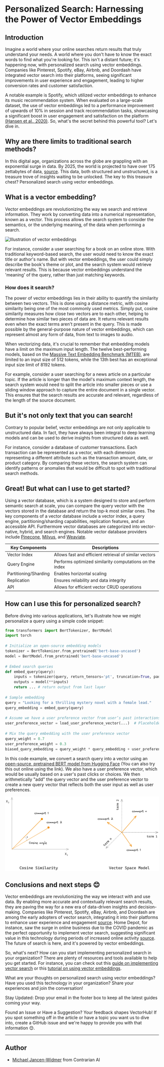 # Personalized Search: Harnessing the Power of Vector Embeddings

## Introduction

Imagine a world where your online searches return results that truly understand your needs. A world where you don't have to know the exact words to find what you're looking for. This isn't a distant future; it's happening now, with personalized search using vector embeddings. Companies like Pinterest, Spotify, eBay, Airbnb, and Doordash have integrated vector search into their platforms, seeing significant improvements in user experience and engagement, leading to higher conversion rates and customer satisfaction.

A notable example is Spotify, which utilized vector embeddings to enhance its music recommendation system. When evaluated on a large-scale dataset, the use of vector embeddings led to a performance improvement of upwards of 10% in session and track recommendation tasks, showcasing a significant boost in user engagement and satisfaction on the platform [(Hansen et al., 2020)](https://doi.org/10.1145/3383313.3412248). So, what's the secret behind this powerful tool? Let's dive in.

## Why are there limits to traditional search methods?

In this digital age, organizations across the globe are grappling with an exponential surge in data. By 2025, the world is projected to have over 175 zettabytes of data, [source](https://www.forbes.com/sites/tomcoughlin/2018/11/27/175-zettabytes-by-2025). This data, both structured and unstructured, is a treasure trove of insights waiting to be unlocked. The key to this treasure chest? Personalized search using vector embeddings.

## What is a vector embedding?

Vector embeddings are revolutionizing the way we search and retrieve information. They work by converting data into a numerical representation, known as a vector. This process allows the search system to consider the semantics, or the underlying meaning, of the data when performing a search.

![Illustration of vector embeddings](../assets/use_cases/personalized_search/embeddings.png)

For instance, consider a user searching for a book on an online store. With traditional keyword-based search, the user would need to know the exact title or author's name. But with vector embeddings, the user could simply describe the book's theme or plot, and the search system would retrieve relevant results. This is because vector embeddings understand the 'meaning' of the query, rather than just matching keywords.

### How does it search?

The power of vector embeddings lies in their ability to quantify the similarity between two vectors. This is done using a distance metric, with cosine similarity being one of the most commonly used metrics. Simply put, cosine similarity measures how close two vectors are to each other, helping to determine how similar two pieces of data are. It returns relevant results even when the exact terms aren't present in the query. This is made possible by the general-purpose nature of vector embeddings, which can represent almost any form of data, from text to images to audio.

When vectorizing data, it's crucial to remember that embedding models have a limit on the maximum input length. The twelve best-performing models, based on the [Massive Text Embedding Benchmark (MTEB)](https://huggingface.co/spaces/mteb/leaderboard), are limited to an input size of 512 tokens, while the 13th best has an exceptional input size limit of 8192 tokens.

For example, consider a user searching for a news article on a particular topic. If the article is longer than the model's maximum context length, the search system would need to split the article into smaller pieces or use a sliding window approach to capture the entire document in a single vector. This ensures that the search results are accurate and relevant, regardless of the length of the source document.

## But it's not only text that you can search!

Contrary to popular belief, vector embeddings are not only applicable to unstructured data. In fact, they have always been integral to deep learning models and can be used to derive insights from structured data as well.

For instance, consider a database of customer transactions. Each transaction can be represented as a vector, with each dimension representing a different attribute such as the transaction amount, date, or product category. By comparing these vectors, the search system can identify patterns or anomalies that would be difficult to spot with traditional search methods.

## Great! But what can I use to get started?

Using a vector database, which is a system designed to store and perform semantic search at scale, you can compare the query vector with the vectors stored in the database and return the top-k most similar ones. The key components of a vector database include a vector index, a query engine, partitioning/sharding capabilities, replication features, and an accessible API. Furthermore vector databases are categorized into vector-native, hybrid, and search engines. Notable vector database providers include [Pinecone](https://pinecone.io), [Milvus](https://milvus.io), and [Weaviate](https://weaviate.io).

| Key Components        | Descriptions                                            |
| --------------------- | ------------------------------------------------------- |
| Vector Index          | Allows fast and efficient retrieval of similar vectors  |
| Query Engine          | Performs optimized similarity computations on the index |
| Partitioning/Sharding | Enables horizontal scaling                              |
| Replication           | Ensures reliability and data integrity                  |
| API                   | Allows for efficient vector CRUD operations             |

## How can I use this for personalized search?

Before diving into various applications, let's illustrate how we might personalize a query using a simple code snippet:

```python
from transformers import BertTokenizer, BertModel
import torch

# Initialize an open-source embedding models
tokenizer = BertTokenizer.from_pretrained('bert-base-uncased')
model = BertModel.from_pretrained('bert-base-uncased')

# Embed search queries
def embed_query(query):
    inputs = tokenizer(query, return_tensors='pt', truncation=True, padding=True, max_length=32)
    outputs = model(**inputs)
    return ... # return output from last layer

# Sample embedding
query = "Looking for a thrilling mystery novel with a female lead."
query_embedding = embed_query(query)

# Assume we have a user preference vector from user’s past interactions
user_preference_vector = load_user_preference_vector(...)  # Placeholder Vector

# Mix the query embedding with the user preference vector
query_weight = 0.7
user_preference_weight = 0.3
biased_query_embedding = query_weight * query_embedding + user_preference_weight * user_preference_vector
```

In this code example, we convert a search query into a vector using an [open-source, pretrained BERT model from Hugging Face](https://huggingface.co/bert-base-uncased) (You can also try this out online using the link). We also have a user preference vector, which would be usually based on a user's past clicks or choices. We then arithmetically "add" the query vector and the user preference vector to create a new query vector that reflects both the user input as well as user preferences.

![Use cases of personalized search with vector embeddings](../assets/use_cases/personalized_search/vector_space.png)

## Conclusions and next steps 😊

Vector embeddings are revolutionizing the way we interact with and use data. By enabling more accurate and contextually relevant search results, they are paving the way for a new era of data-driven insights and decision-making. Companies like Pinterest, Spotify, eBay, Airbnb, and Doordash are among the early adopters of vector search, integrating it into their platforms to enhance user experience and engagement [source](https://rockset.com/blog/introduction-to-semantic-search-from-keyword-to-vector-search/). Home Depot, for instance, saw the surge in online business due to the COVID pandemic as the perfect opportunity to implement vector search, suggesting significant value in this technology during periods of increased online activity [source](https://www.datanami.com/2022/03/15/home-depot-finds-diy-success-with-vector-search/). The future of search is here, and it's powered by vector embeddings.

So, what's next? How can you start implementing personalized search in your organization? There are plenty of resources and tools available to help you get started. For instance, you can check out this [guide on implementing vector search](link) or this [tutorial on using vector embeddings](link).

What are your thoughts on personalized search using vector embeddings? Have you used this technology in your organization? Share your experiences and join the conversation!

Stay Updated: Drop your email in the footer box to keep all the latest guides coming your way.

Found an Issue or Have a Suggestion? Your feedback shapes VectorHub! If you spot something off in the article or have a topic you want us to dive into, create a GitHub issue and we're happy to provide you with that information 😊.

---

## Author

- [Michael Jancen-Widmer](https://www.contrarian.ai) from Contrarian AI
